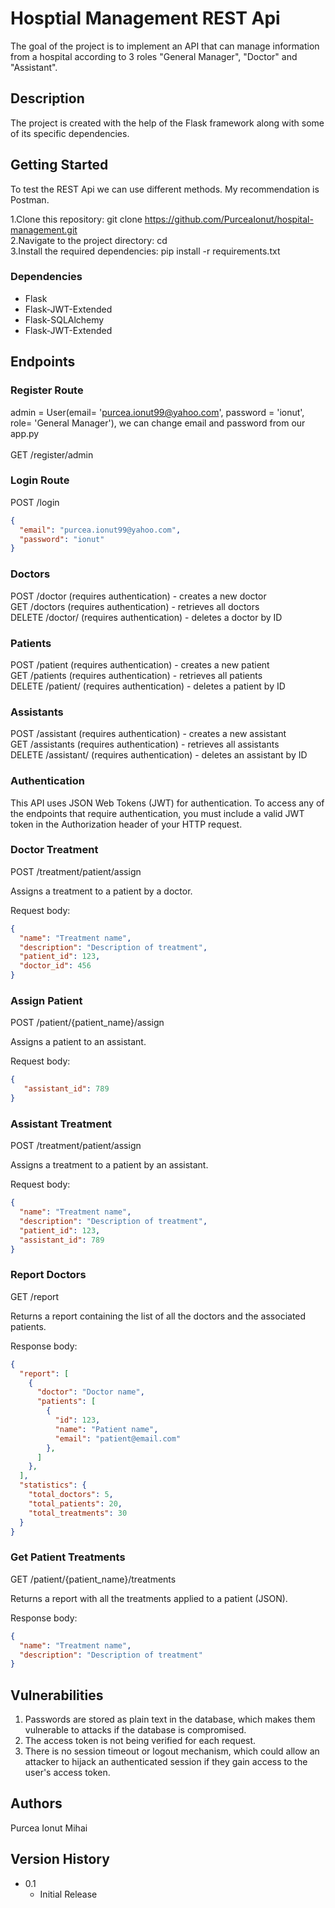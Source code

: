 # Hosptial Management REST Api

The goal of the project is to implement an API that can manage information from a hospital according to 3 roles "General Manager", "Doctor" and "Assistant".

## Description

The project is created with the help of the Flask framework along with some of its specific dependencies.

## Getting Started
To test the REST Api we can use different methods. My recommendation is Postman.

1.Clone this repository: git clone https://github.com/PurceaIonut/hospital-management.git <br />
2.Navigate to the project directory: cd <repository-name> <br />
3.Install the required dependencies: pip install -r requirements.txt <br />


### Dependencies

* Flask
* Flask-JWT-Extended
* Flask-SQLAlchemy
* Flask-JWT-Extended


## Endpoints
### Register Route
admin = User(email= 'purcea.ionut99@yahoo.com', password = 'ionut', role= 'General Manager'), we can change email and password from our app.py <br />
<br />
GET /register/admin

### Login Route
POST /login <br />

``` json
{
  "email": "purcea.ionut99@yahoo.com",
  "password": "ionut"
}
```

### Doctors
POST /doctor (requires authentication) - creates a new doctor <br />
GET /doctors (requires authentication) - retrieves all doctors <br />
DELETE /doctor/<id> (requires authentication) - deletes a doctor by ID <br />
### Patients<br />
POST /patient (requires authentication) - creates a new patient <br />
GET /patients (requires authentication) - retrieves all patients <br />
DELETE /patient/<id> (requires authentication) - deletes a patient by ID <br />
### Assistants <br />
POST /assistant (requires authentication) - creates a new assistant <br />
GET /assistants (requires authentication) - retrieves all assistants <br />
DELETE /assistant/<id> (requires authentication) - deletes an assistant by ID <br />
### Authentication <br />
This API uses JSON Web Tokens (JWT) for authentication. To access any of the endpoints that require authentication, you must include a valid JWT token in the Authorization header of your HTTP request.
<br />

### Doctor Treatment
POST /treatment/patient/assign

Assigns a treatment to a patient by a doctor.

Request body:
 
``` json
{
  "name": "Treatment name",
  "description": "Description of treatment",
  "patient_id": 123,
  "doctor_id": 456
}
```
### Assign Patient
POST /patient/{patient_name}/assign

Assigns a patient to an assistant.

Request body:

``` json
{
   "assistant_id": 789
}
```

### Assistant Treatment
POST /treatment/patient/assign

Assigns a treatment to a patient by an assistant.

Request body:

``` json
{
  "name": "Treatment name",
  "description": "Description of treatment",
  "patient_id": 123,
  "assistant_id": 789
}
```

### Report Doctors

GET /report

Returns a report containing the list of all the doctors and the associated patients.

Response body:

``` json
{
  "report": [
    {
      "doctor": "Doctor name",
      "patients": [
        {
          "id": 123,
          "name": "Patient name",
          "email": "patient@email.com"
        },
      ]
    },
  ],
  "statistics": {
    "total_doctors": 5,
    "total_patients": 20,
    "total_treatments": 30
  }
}
```

### Get Patient Treatments
GET /patient/{patient_name}/treatments

Returns a report with all the treatments applied to a patient (JSON).

Response body:
``` json
{
  "name": "Treatment name",    
  "description": "Description of treatment"
}
```
## Vulnerabilities
1. Passwords are stored as plain text in the database, which makes them vulnerable to attacks if the database is compromised. <br />
2. The access token is not being verified for each request. <br />
3. There is no session timeout or logout mechanism, which could allow an attacker to hijack an authenticated session if they gain access to the user's access token.


## Authors

Purcea Ionut Mihai

## Version History

* 0.1
    * Initial Release


